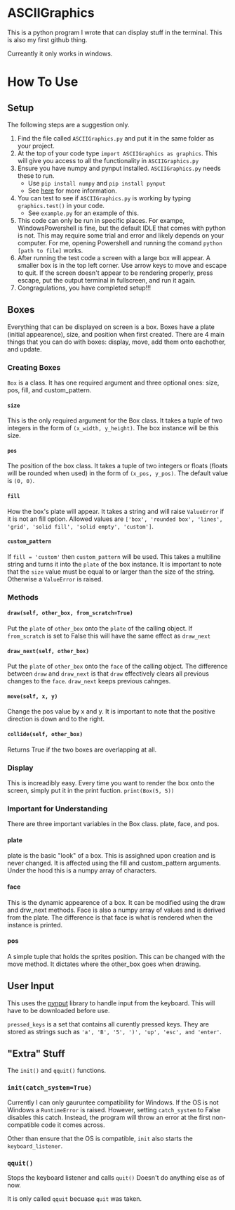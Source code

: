 # ASCIIGraphics

This is a python program I wrote that can display stuff in the terminal. This is also my first github thing. 

Curreantly it only works in windows. 

# How To Use

## Setup
The following steps are a suggestion only. 

1. Find the file called `ASCIIGraphics.py` and put it in the same folder as your project.
2. At the top of your code type `import ASCIIGraphics as graphics`. This will give you access to all the functionality in `ASCIIGraphics.py`
3. Ensure you have numpy and pynput installed. `ASCIIGraphics.py` needs these to run.
     - Use `pip install numpy` and `pip install pynput`
     - See [here](https://packaging.python.org/en/latest/tutorials/installing-packages/) for more information.
4. You can test to see if `ASCIIGraphics.py` is working by typing `graphics.test()` in your code.
     - See `example.py` for an example of this.
6. This code can only be run in specific places. For exampe, WindowsPowershell is fine, but the default IDLE that comes with python is not. This may require some trial and error and likely depends on your computer. For me, opening Powershell and running the comand `python [path to file]` works.
7. After running the test code a screen with a large box will appear. A smaller box is in the top left corner. Use arrow keys to move and escape to quit. If the screen doesn't appear to be rendering properly, press escape, put the output terminal in fullscreen, and run it again.
8. Congragulations, you have completed setup!!!



## Boxes
Everything that can be displayed on screen is a box. Boxes have a plate (initial appearence), size, and position when first created. There are 4 main things that you can do with boxes: display, move, add them onto eachother, and update.
### Creating Boxes
`Box` is a class. It has one required argument and three optional ones: size, pos, fill, and custom_pattern.
#### `size`
This is the only required argument for the Box class. It takes a tuple of two integers in the form of `(x_width, y_height)`. The box instance will be this size.
#### `pos`
The position of the box class. It takes a tuple of two integers or floats (floats will be rounded when used) in the form of `(x_pos, y_pos)`. The default value is `(0, 0)`.
#### `fill`
How the box's plate will appear. It takes a string and will raise `ValueError` if it is not an fill option. Allowed values are `['box', 'rounded box', 'lines', 'grid', 'solid fill', 'solid empty', 'custom']`. 
#### `custom_pattern`
If `fill = 'custom'` then `custom_pattern` will be used. This takes a multiline string and turns it into the `plate` of the box instance. 
It is important to note that the `size` value must be equal to or larger than the size of the string. Otherwise a `ValueError` is raised.
### Methods
#### `draw(self, other_box, from_scratch=True)`
Put the `plate` of `other_box` onto the `plate` of the calling object.
If `from_scratch` is set to False this will have the same effect as `draw_next`
#### `draw_next(self, other_box)`
Put the `plate` of `other_box` onto the `face` of the calling object.
The difference between `draw` and `draw_next` is that `draw` effectively clears all previous changes to the `face`. `draw_next` keeps previous cahnges.
#### `move(self, x, y)`
Change the pos value by x and y.
It is important to note that the positive direction is down and to the right.
#### `collide(self, other_box)`
Returns True if the two boxes are overlapping at all. 
### Display
This is increadibly easy. Every time you want to render the box onto the screen, simply put it in the print fuction. 
`print(Box(5, 5))`
### Important for Understanding
There are three important variables in the Box class. plate, face, and pos. 
#### plate
plate is the basic "look" of a box. This is assighned upon creation and is never changed. It is affected using the fill and custom_pattern arguments. Under the hood this is a numpy array of characters. 
#### face
This is the dynamic appearence of a box. It can be modified using the draw and drw_next methods. Face is also a numpy array of values and is derived from the plate. The difference is that face is what is rendered when the instance is printed.
#### pos
A simple tuple that holds the sprites position. This can be changed with the move method. It dictates where the other_box goes when drawing. 

## User Input
This uses the [pynput](https://pynput.readthedocs.io/en/latest/) library to handle input from the keyboard. This will have to be downloaded before use. 

`pressed_keys` is a set that contains all curently pressed keys. 
They are stored as strings such as `'a', 'B', '5', ')', 'up', 'esc', and 'enter'`. 

## "Extra" Stuff
The `init()` and `qquit()` functions. 
### `init(catch_system=True)`
Currently I can only gauruntee compatibility for Windows. If the OS is not Windows a `RuntimeError` is raised. However, setting `catch_system` to False disables this catch. Instead, the program will throw an error at the first non-compatible code it comes across.

Other than ensure that the OS is compatible, `init` also starts the `keyboard_listener`. 

### `qquit()`
Stops the keyboard listener and calls `quit()`
Doesn't do anything else as of now. 

It is only called `qquit` becuase `quit` was taken.